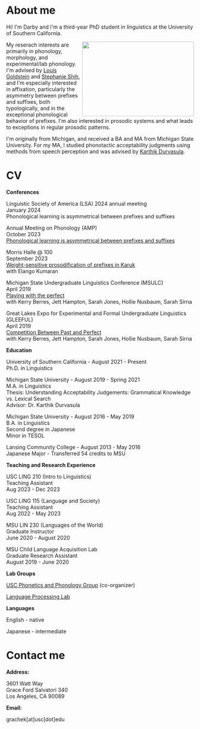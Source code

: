 # About me


Hi! I'm Darby and I'm a third-year PhD student in linguistics at the University of Southern California.

<img src="https://user-images.githubusercontent.com/65419390/151688014-919e3e26-60ea-42ac-a892-05f607015225.jpg" align="right" height="200" width="300p"/>


My reserach interests are primarily in phonology, morphology, and experimental/lab phonology. I'm advised by [Louis Goldstein](https://sail.usc.edu/~lgoldste/me/) and [Stephanie Shih](https://stephsus.github.io/), and I'm especially interested in affixation, particularly the asymmetry between prefixes and suffixes, both typologically, and in the exceptional phonological behavior of prefixes. I'm also interested in prosodic systems and what leads to exceptions in regular prosodic patterns.


I'm originally from Michigan, and received a BA and MA from Michigan State University. For my MA, I studied phonotactic acceptability judgments using methods from speech perception and was advised by [Karthik Durvasula](https://karthikdurvasula.gitlab.io/). 

# CV

<strong>Conferences</strong>

Linguistic Society of America (LSA) 2024 annual meeting <br />
January 2024 <br />
Phonological learning is asymmetrical between prefixes and suffixes

Annual Meeting on Phonology (AMP) <br />
October 2023 <br />
[Phonological learning is asymmetrical between prefixes and suffixes](https://drive.google.com/file/d/1Ffwcph6-_mivwkdUeNPAT65QMTNZBYzx/view?usp=sharing) 

Morris Halle @ 100 <br />
September 2023 <br />
[Weight-sensitive prosodification of prefixes in Karuk](https://drive.google.com/file/d/1K-W5W7LrafS3ceQfp3nHSlKvybeCqJ4W/view?usp=sharing)
<br />
with Elango Kumaran

Michigan State Undergraduate Linguistics Conference (MSULC) <br />
April 2019 <br />
[Playing with the perfect](https://drive.google.com/file/d/1Ihi3rsP-oc1omyAZfxU9yN1x-EwEJjzk/view?usp=sharing) 
<br />
with Kerry Berres, Jett Hampton, Sarah Jones, Hollie Nusbaum, Sarah Sirna

Great Lakes Expo for Experimental and Formal Undergraduate Linguistics (GLEEFUL) <br />
April 2019 <br />
[Competition Between Past and Perfect](https://drive.google.com/file/d/1DyOmKBASTFSfxwWZTBW8aJqmAiUJL9ZO/view?usp=sharing) 
<br />
with Kerry Berres, Jett Hampton, Sarah Jones, Hollie Nusbaum, Sarah Sirna


<strong>Education</strong>

University of Southern California - August 2021 - Present <br />
Ph.D. in Linguistics

Michigan State University - August 2019 - Spring 2021 <br />
M.A. in Linguistics <br />
Thesis:  Understanding Acceptability Judgements: Grammatical Knowledge vs. Lexical Search <br />
Advisor: Dr. Karthik Durvasula

Michigan State University - August 2016 - May 2019 <br />
B.A. in Linguistics <br />
Second degree in Japanese <br />
Minor in TESOL

Lansing Community College - August 2013 - May 2016 <br />
Japanese Major - Transferred 54 credits to MSU

<strong>Teaching and Research Experience</strong>

USC LING 210 (Intro to Linguistics) <br /> 
Teaching Assistant <br />
Aug 2023 - Dec 2023

USC LING 115 (Language and Society) <br /> 
Teaching Assistant <br />
Aug 2022 - May 2023

MSU LIN 230 (Languages of the World) <br />
Graduate Instructor <br />
June 2020 - August 2020

MSU Child Language Acquisition Lab <br />
Graduate Research Assistant <br />
August 2019 - June 2020


<strong>Lab Groups</strong>

[USC Phonetics and Phonology Group](https://sites.google.com/view/uscphongroup/home?authuser=0) (co-organizer)

[Language Processing Lab](https://dornsife.usc.edu/labs/psycholinguistics/meetings/)


<strong>Languages</strong>

English -  native

Japanese - intermediate 


# Contact me

<strong>Address:</strong>

3601 Watt Way <br />
Grace Ford Salvatori 340 <br />
Los Angeles, CA 90089


<strong>Email:</strong>

grachek[at]usc[dot]edu

